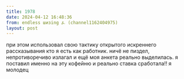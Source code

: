 ```yaml
---
title: 1978
date: 2024-04-12 16:48:36
from: endless шизing ⍼ (channel1162404975)
layout: post
---
```


при этом использовал свою тактику открытого искреннего рассказывания кто я есть как работник. ничё не пиздел, непротиворечиво излагал и ещё моя анкета реально выделилась. я поставил именно на эту кофейню и реально ставка сработала!! я молодец
